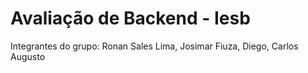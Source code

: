 # Avaliação de Backend - Iesb

Integrantes do grupo:
Ronan Sales Lima,
Josimar Fiuza,
Diego,
Carlos Augusto 